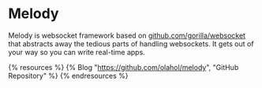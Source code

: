 # Melody

Melody is websocket framework based on [github.com/gorilla/websocket](https://github.com/gorilla/websocket) that abstracts away the tedious parts of handling websockets. It gets out of your way so you can write real-time apps.

{% resources %}
  {% Blog "https://github.com/olahol/melody", "GitHub Repository" %}
{% endresources %}